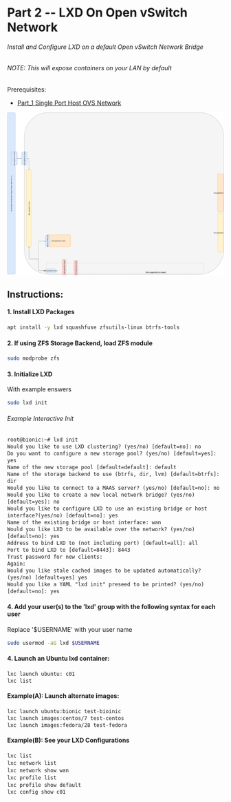 # Part 2 -- LXD On Open vSwitch Network
###### Install and Configure LXD on a default Open vSwitch Network Bridge
###### NOTE: This will expose containers on your LAN by default

Prerequisites:
- [Part_1 Single Port Host OVS Network]

![CCIO_Hypervisor - LXD On OpenvSwitch](https://github.com/KathrynMorgan/mini-stack/blob/master/2_LXD-On-OVS/web/drawio/lxd-on-openvswitch.svg)

## Instructions:
#### 1. Install LXD Packages
````sh
apt install -y lxd squashfuse zfsutils-linux btrfs-tools
````

#### 2. If using ZFS Storage Backend, load ZFS module
````sh
sudo modprobe zfs
````

#### 3. Initialize LXD
With example enswers
````sh
sudo lxd init
````
###### Example Interactive Init
````
root@bionic:~# lxd init
Would you like to use LXD clustering? (yes/no) [default=no]: no
Do you want to configure a new storage pool? (yes/no) [default=yes]: yes
Name of the new storage pool [default=default]: default
Name of the storage backend to use (btrfs, dir, lvm) [default=btrfs]: dir
Would you like to connect to a MAAS server? (yes/no) [default=no]: no
Would you like to create a new local network bridge? (yes/no) [default=yes]: no
Would you like to configure LXD to use an existing bridge or host interface?(yes/no) [default=no]: yes
Name of the existing bridge or host interface: wan
Would you like LXD to be available over the network? (yes/no) [default=no]: yes
Address to bind LXD to (not including port) [default=all]: all
Port to bind LXD to [default=8443]: 8443
Trust password for new clients:
Again:
Would you like stale cached images to be updated automatically? (yes/no) [default=yes] yes
Would you like a YAML "lxd init" preseed to be printed? (yes/no) [default=no]: yes
````
#### 4. Add your user(s) to the 'lxd' group with the following syntax for each user
Replace '$USERNAME' with your user name
````sh
sudo usermod -aG lxd $USERNAME
````
#### 4. Launch an Ubuntu lxd container:
````
lxc launch ubuntu: c01
lxc list
````

#### Example(A): Launch alternate images:
````
lxc launch ubuntu:bionic test-bioinic
lxc launch images:centos/7 test-centos
lxc launch images:fedora/28 test-fedora
````

#### Example(B): See your LXD Configurations
````sh
lxc list
lxc network list
lxc network show wan
lxc profile list
lxc profile show default
lxc config show c01
````

<!-- Markdown link & img dfn's -->
[Part_1 Single Port Host OVS Network]: https://github.com/KathrynMorgan/mini-stack/tree/master/1_Single_Port_Host-Open_vSwitch_Network_Configuration
